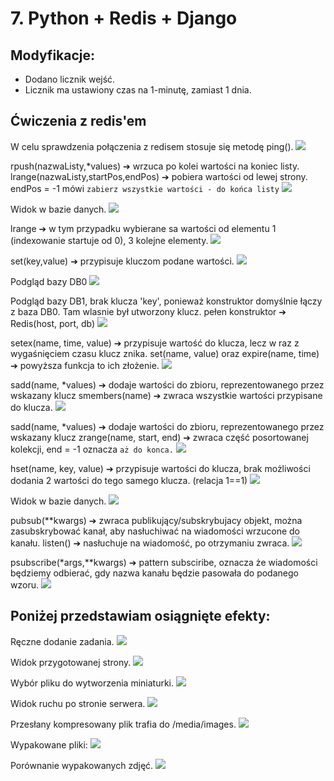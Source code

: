 # 7. Python + Redis + Django


## Modyfikacje:
- Dodano licznik wejść.
- Licznik ma ustawiony czas na 1-minutę, zamiast 1 dnia.


## Ćwiczenia z redis'em

W celu sprawdzenia połączenia z redisem stosuje się metodę ping().
![](md_files/zadania/zad1.png) 

rpush(nazwaListy,*values) ➔ wrzuca po kolei wartości na koniec listy.
lrange(nazwaListy,startPos,endPos) ➔ pobiera wartości od lewej strony. endPos = -1 mówi `zabierz wszystkie wartości - do końca listy`
![](md_files/zadania/zad_2_python.png) 

Widok w bazie danych.
![](md_files/zadania/zad_2_db.png) 

lrange ➔ w tym przypadku wybierane sa wartości od elementu 1 (indexowanie startuje od 0), 3 kolejne elementy.
![](md_files/zadania/zad3.png) 

set(key,value) ➔ przypisuje kluczom podane wartości.
![](md_files/zadania/zad4.png) 

Podgląd bazy DB0
![](md_files/zadania/zad_4_db0.png) 

Podgląd bazy DB1, brak klucza 'key', ponieważ konstruktor domyślnie łączy z baza DB0. Tam wlasnie był utworzony klucz.
pełen konstruktor ➔ Redis(host, port, db)
![](md_files/zadania/zad_4_db1.png) 

setex(name, time, value) ➔ przypisuje wartość do klucza, lecz w raz z wygaśnięciem czasu klucz znika.
set(name, value)  oraz expire(name, time) ➔ powyższa funkcja to ich złożenie.
![](md_files/zadania/zad5.png) 

sadd(name, *values) ➔ dodaje wartości do zbioru, reprezentowanego przez wskazany klucz 
smembers(name) ➔ zwraca wszystkie wartości przypisane do klucza.
![](md_files/zadania/zad6.png) 

sadd(name, *values) ➔ dodaje wartości do zbioru, reprezentowanego przez wskazany klucz
zrange(name, start, end) ➔ zwraca część posortowanej kolekcji, end = -1 oznacza `aż do konca.` 
![](md_files/zadania/zad7.png) 

hset(name, key, value) ➔ przypisuje wartości do klucza, brak możliwości dodania 2 wartości do tego samego klucza. (relacja 1==1)
![](md_files/zadania/zad8.png) 

Widok w bazie danych.
![](md_files/zadania/zad8db.png) 

pubsub(**kwargs) ➔ zwraca publikujący/subskrybujacy objekt, można zasubskrybować kanał, aby nasłuchiwać na wiadomości wrzucone do kanału.
listen() ➔ nasłuchuje na wiadomość, po otrzymaniu zwraca.
![](md_files/zadania/zad9.png) 

psubscribe(*args,**kwargs) ➔ pattern subsciribe, oznacza że wiadomości będziemy odbierać, gdy nazwa kanału będzie pasowała do podanego wzoru.
![](md_files/zadania/zad10.png) 



## Poniżej przedstawiam osiągnięte efekty:


Ręczne dodanie zadania.
![](md_files/task_view.png) 


Widok przygotowanej strony.
![](md_files/page.png) 

Wybór pliku do wytworzenia miniaturki.
![](md_files/wybor_pliku.png) 

Widok ruchu po stronie serwera.
![](md_files/consolelog.png) 

Przesłany kompresowany plik trafia do /media/images.
![](md_files/zip.png) 

Wypakowane pliki: 
![](md_files/wypakowac.png) 

Porównanie wypakowanych zdjęć.
![](md_files/bothimg.png) 